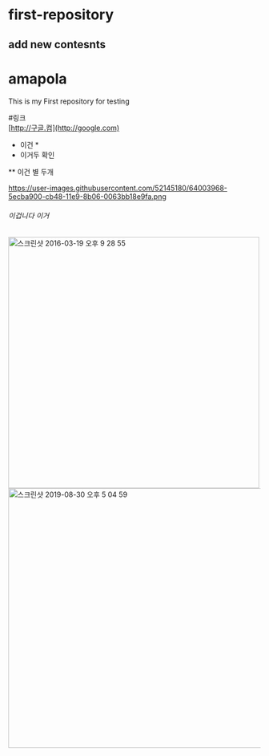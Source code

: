 # first-repository
## add new contesnts

# amapola
This is my First repository for testing

#링크  
[http://구글.컴](http://google.com)
* 이건 *
* 이거두 확인

** 이건 별 두개


https://user-images.githubusercontent.com/52145180/64003968-5ecba900-cb48-11e9-8b06-0063bb18e9fa.png

###### 이겁니다 이거

<img width="501" alt="스크린샷 2016-03-19 오후 9 28 55" src="https://user-images.githubusercontent.com/52145180/64003968-5ecba900-cb48-11e9-8b06-0063bb18e9fa.png">
<img width="518" alt="스크린샷 2019-08-30 오후 5 04 59" src="https://user-images.githubusercontent.com/52145180/64004007-6e4af200-cb48-11e9-9388-527b96998265.png">
